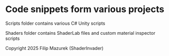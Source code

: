 # Code snippets form various projects

Scripts folder contains various C# Unity scripts

Shaders folder contains ShaderLab files and custom material inspector scripts

Copyright 2025 Filip Mazurek (ShaderInvader)
